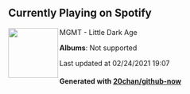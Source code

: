 ## Currently Playing on Spotify

[<img align="left" width="100" src="https://i.scdn.co/image/ab67616d0000b273b47d309281c66820b7137f5d">](https://open.spotify.com/album/7GjVWG39IOj4viyWplJV4H)

MGMT - Little Dark Age

**Albums**: Not supported

Last updated at 02/24/2021 19:07

#### Generated with [20chan/github-now](https://github.com/20chan/github-now)


<!--
**20chan/20chan** is a ✨ _special_ ✨ repository because its `README.md` (this file) appears on your GitHub profile.

Here are some ideas to get you started:

- 🔭 I’m currently working on ...
- 🌱 I’m currently learning ...
- 👯 I’m looking to collaborate on ...
- 🤔 I’m looking for help with ...
- 💬 Ask me about ...
- 📫 How to reach me: ...
- 😄 Pronouns: ...
- ⚡ Fun fact: ...
-->

